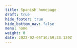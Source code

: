 ```yaml
---
title: Spanish homepage
draft: true
hide_footer: true
hide_bottom_nav: false
menu: none
weight: 0
date: 2022-02-05T16:59:33.139Z
---
```


